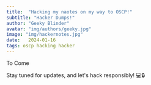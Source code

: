 ```yaml
---
title:  "Hacking my naotes on my way to OSCP!"
subtitle: "Hacker Dumps!"
author: "Geeky Blinder"
avatar: "img/authors/geeky.jpg"
image: "img/hackernotes.jpg"
date:   2024-01-16
tags: oscp hacking hacker
---
```


To Come

Stay tuned for updates, and let's hack responsibly! 💻🔒